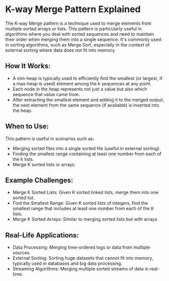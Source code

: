 # K-way Merge Pattern Explained
The K-way Merge pattern is a technique used to merge elements from multiple sorted arrays or lists. This pattern is particularly useful in algorithms where you deal with sorted sequences and need to maintain their order when merging them into a single sequence. It's commonly used in sorting algorithms, such as Merge Sort, especially in the context of external sorting where data does not fit into memory.

## How It Works:
* A min-heap is typically used to efficiently find the smallest (or largest, if a max-heap is used) element among the k sequences at any point.
* Each node in the heap represents not just a value but also which sequence that value came from.
* After extracting the smallest element and adding it to the merged output, the next element from the same sequence (if available) is inserted into the heap.

## When to Use:
This pattern is useful in scenarios such as:

* Merging sorted files into a single sorted file (useful in external sorting).
* Finding the smallest range containing at least one number from each of the k lists.
* Merge K sorted lists or arrays.

## Example Challenges:
* Merge K Sorted Lists: Given K sorted linked lists, merge them into one sorted list.
* Find the Smallest Range: Given K sorted lists of integers, find the smallest range that includes at least one number from each of the K lists.
* Merge K Sorted Arrays: Similar to merging sorted lists but with arrays.

## Real-Life Applications:
* Data Processing: Merging time-ordered logs or data from multiple sources.
* External Sorting: Sorting huge datasets that cannot fit into memory, typically used in databases and big data processing.
* Streaming Algorithms: Merging multiple sorted streams of data in real-time.
